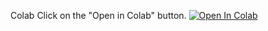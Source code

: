 Colab
Click on the "Open in Colab" button.
[![Open In Colab](https://colab.research.google.com/assets/colab-badge.svg)](https://colab.research.google.com/github/SIESTAANI2002/Anime-Encode-Ani-/blob/master/anime_encode_[ani].py)
